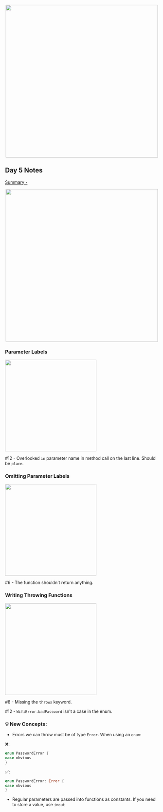 <p align="center"><img src="https://github.com/neilhiddink/100DaysOfSwift/blob/master/00.%20Resources/banner.png" width="500"></p>

## Day 5 Notes

[Summary - ]()

<p align="center"><img src="" width="500"></p>

### Parameter Labels

<img src="" width="300">

#12 - Overlooked `in` parameter name in method call on the last line. Should be `place`.

### Omitting Parameter Labels

<img src="" width="300">

#6 - The function shouldn't return anything.

### Writing Throwing Functions

<img src="" width="300">

#8 - Missing the `throws` keyword.

#12 - `WifiError.badPassword` isn't a case in the enum.

### 💡 New Concepts:

- Errors we can throw must be of type  `Error`. When using an `enum`:

❌:
```swift
enum PasswordError {
case obvious
}
```

✅:
```swift
enum PasswordError: Error {
case obvious
}
```
- Regular parameters are passed into functions as constants. If you need to store a value, use `inout`
